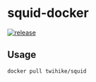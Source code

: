 # squid-docker

[![release](https://github.com/twihike/squid-docker/workflows/release/badge.svg)](https://github.com/twihike/squid-docker/actions)

## Usage

```shell
docker pull twihike/squid
```
